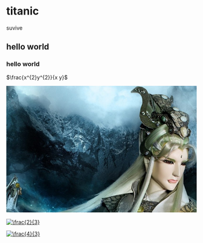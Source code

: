 # titanic
suvive


## hello world

### hello world

$\frac{x^{2}y^{2}}{x y}$

![kk](https://github.com/Kuan-Ru-Chiou/Pic/blob/master/20160902-013423_U1004_M192704_adb9.jpg) 



<a href="https://www.codecogs.com/eqnedit.php?latex=\frac{2}{3}" target="_blank"><img src="https://latex.codecogs.com/gif.latex?\frac{2}{3}" title="\frac{2}{3}" /></a>

<a href="https://www.codecogs.com/eqnedit.php?latex=\frac{4}{3}" target="_blank"><img src="https://latex.codecogs.com/gif.latex?\frac{4}{3}" title="\frac{4}{3}" /></a>



